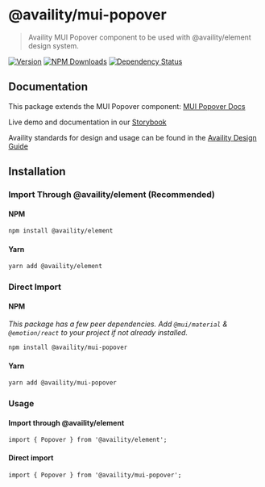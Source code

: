 # @availity/mui-popover

> Availity MUI Popover component to be used with @availity/element design system.

[![Version](https://img.shields.io/npm/v/@availity/mui-popover.svg?style=for-the-badge)](https://www.npmjs.com/package/@availity/mui-popover)
[![NPM Downloads](https://img.shields.io/npm/dt/@availity/mui-popover.svg?style=for-the-badge)](https://www.npmjs.com/package/@availity/mui-popover)
[![Dependency Status](https://img.shields.io/librariesio/release/npm/@availity/mui-popover?style=for-the-badge)](https://github.com/Availity/element/blob/main/packages/mui-popover/package.json)

## Documentation

This package extends the MUI Popover component: [MUI Popover Docs](https://mui.com/components/popover/)

Live demo and documentation in our [Storybook](https://availity.github.io/element/?path=/docs/components-popover-introduction--docs)

Availity standards for design and usage can be found in the [Availity Design Guide](https://design.availity.com/2e36e50c7)

## Installation

### Import Through @availity/element (Recommended)

#### NPM

```bash
npm install @availity/element
```

#### Yarn

```bash
yarn add @availity/element
```

### Direct Import

#### NPM

_This package has a few peer dependencies. Add `@mui/material` & `@emotion/react` to your project if not already installed._

```bash
npm install @availity/mui-popover
```

#### Yarn

```bash
yarn add @availity/mui-popover
```

### Usage

#### Import through @availity/element

```tsx
import { Popover } from '@availity/element';
```

#### Direct import

```tsx
import { Popover } from '@availity/mui-popover';
```
